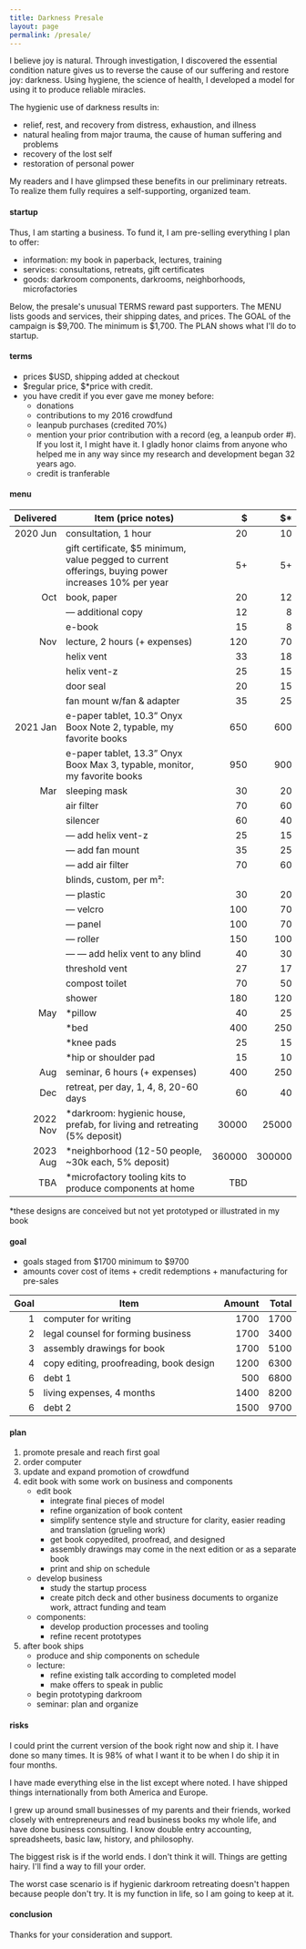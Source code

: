 ```yaml
---
title: Darkness Presale
layout: page
permalink: /presale/
---
```


I believe joy is natural. Through investigation, I discovered the essential condition nature gives us to reverse the cause of our suffering and restore joy: darkness. Using hygiene, the science of health, I developed a model for using it to produce reliable miracles.

The hygienic use of darkness results in:

- relief, rest, and recovery from distress, exhaustion, and illness
- natural healing from major trauma, the cause of human suffering and problems
- recovery of the lost self
- restoration of personal power

My readers and I have glimpsed these benefits in our preliminary retreats. To realize them fully requires a self-supporting, organized team. 

#### startup

Thus, I am starting a business. To fund it, I am pre-selling everything I plan to offer:

- information: my book in paperback, lectures, training
- services: consultations, retreats, gift certificates
- goods: darkroom components, darkrooms, neighborhoods, microfactories

Below, the presale's unusual TERMS reward past supporters. The MENU lists goods and services, their shipping dates, and prices. The GOAL of the campaign is $9,700. The minimum is $1,700. The PLAN shows what I'll do to startup.

#### terms

- prices $USD, shipping added at checkout 
- $regular price, $*price with credit.
- you have credit if you ever gave me money before:
    - donations
    - contributions to my 2016 crowdfund
    - leanpub purchases (credited 70%)
    - mention your prior contribution with a record (eg, a leanpub order #). If you lost it, I might have it. I gladly honor claims from anyone who helped me in any way since my research and development began 32 years ago.
    - credit is tranferable

#### menu

| Delivered | Item (price notes)                                                         |   $    |   $*   |
| ---------:| -------------------------------------------------------------------------- | ------:| ------:|
|  2020 Jun | consultation, 1 hour                                                       |     20 |     10 |
|           | gift certificate, $5 minimum, value pegged to current offerings, buying power increases 10% per year | 5+ | 5+ |
|       Oct | book, paper                                                                |     20 |     12 |
|           | — additional copy                                                          |     12 |      8 |
|           | e-book                                                                     |     15 |      8 |
|       Nov | lecture, 2 hours (+ expenses)                                              |    120 |     70 |
|           | helix vent                                                                 |     33 |     18 |
|           | helix vent-z                                                               |     25 |     15 |
|           | door seal                                                                  |     20 |     15 |
|           | fan mount w/fan & adapter                                                  |     35 |     25 |
|  2021 Jan | e-paper tablet, 10.3” Onyx Boox Note 2, typable, my favorite books         |    650 |    600 |
|           | e-paper tablet, 13.3” Onyx Boox Max 3, typable, monitor, my favorite books |    950 |    900 |
|       Mar | sleeping mask                                                              |     30 |     20 |
|           | air filter                                                                 |     70 |     60 |
|           | silencer                                                                   |     60 |     40 |
|           | — add helix vent-z                                                         |     25 |     15 |
|           | — add fan mount                                                            |     35 |     25 |
|           | — add air filter                                                           |     70 |     60 |
|           | blinds, custom, per m²:                                                    |        |        |   
|           | — plastic                                                                  |     30 |     20 |
|           | — velcro                                                                   |    100 |     70 |
|           | — panel                                                                    |    100 |     70 |
|           | — roller                                                                   |    150 |    100 |
|           | — — add helix vent to any blind                                            |     40 |     30 |
|           | threshold vent                                                             |     27 |     17 |
|           | compost toilet                                                             |     70 |     50 |
|           | shower                                                                     |    180 |    120 |
|       May | *pillow                                                                    |     40 |     25 |
|           | *bed                                                                       |    400 |    250 |
|           | *knee pads                                                                 |     25 |     15 |
|           | *hip or shoulder pad                                                       |     15 |     10 |
|       Aug | seminar, 6 hours (+ expenses)                                              |    400 |    250 |
|       Dec | retreat, per day, 1, 4, 8, 20-60 days                                      |     60 |     40 |
|  2022 Nov | *darkroom: hygienic house, prefab, for living and retreating (5% deposit)  |  30000 |  25000 |
|  2023 Aug | *neighborhood (12-50 people, ~30k each, 5% deposit)                        | 360000 | 300000 |
|       TBA | *microfactory tooling kits to produce components at home                   |    TBD |        |

*these designs are conceived but not yet prototyped or illustrated in my book

#### goal

- goals staged from $1700 minimum to $9700
- amounts cover cost of items + credit redemptions + manufacturing for pre-sales

| Goal  | Item                                    | Amount | Total |
| -----:| --------------------------------------- | ------:| -----:|
|  1    | computer for writing                    |   1700 |  1700 |
|  2    | legal counsel for forming business      |   1700 |  3400 |
|  3    | assembly drawings for book              |   1700 |  5100 |
|  4    | copy editing, proofreading, book design |   1200 |  6300 |
|  6    | debt 1                                  |    500 |  6800 |
|  5    | living expenses, 4 months               |   1400 |  8200 |
|  6    | debt 2                                  |   1500 |  9700 |

#### plan

1. promote presale and reach first goal
2. order computer
3. update and expand promotion of crowdfund
4. edit book with some work on business and components
    - edit book
        - integrate final pieces of model
        - refine organization of book content
        - simplify sentence style and structure for clarity, easier reading and translation (grueling work)
        - get book copyedited, proofread, and designed
        - assembly drawings may come in the next edition or as a separate book
        - print and ship on schedule
    - develop business
        - study the startup process 
        - create pitch deck and other business documents to organize work, attract funding and team
    - components: 
        - develop production processes and tooling
        - refine recent prototypes
5. after book ships
    - produce and ship components on schedule
    - lecture: 
         - refine existing talk according to completed model
         - make offers to speak in public
    - begin prototyping darkroom
    - seminar: plan and organize
            
#### risks

I could print the current version of the book right now and ship it. I have done so many times. It is 98% of what I want it to be when I do ship it in four months. 

I have made everything else in the list except where noted. I have shipped things internationally from both America and Europe. 

I grew up around small businesses of my parents and their friends, worked closely with entrepreneurs and read business books my whole life, and have done business consulting. I know double entry accounting, spreadsheets, basic law, history, and philosophy.

The biggest risk is if the world ends. I don't think it will. Things are getting hairy. I'll find a way to fill your order.

The worst case scenario is if hygienic darkroom retreating doesn't happen because people don't try. It is my function in life, so I am going to keep at it.

#### conclusion

Thanks for your consideration and support. 
